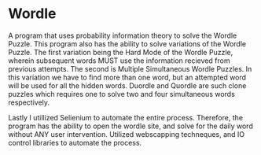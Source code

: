 # Wordle
A program that uses probability information theory to solve the Wordle Puzzle. This program also has the ability to solve variations of the Wordle Puzzle. 
The first variation being the Hard Mode of the Wordle Puzzle, wherein subsequent words MUST use the information recieved from previous attempts. The second is 
Multiple Simultaneous Wordle Puzzles. In this variation we have to find more than one word, but an attempted word will be used for all the hidden words. 
Duordle and Quordle are such clone puzzles which requires one to solve two and four simultaneous words respectively.

Lastly I utillized Selienium to automate the entire process. Therefore, the program has the ability to open the wordle site, and solve for the daily word without ANY
user intervention. Utilized webscapping techneques, and IO control libraries to automate the process.
